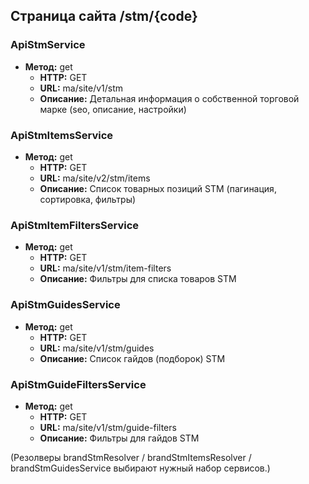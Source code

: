 ## Страница сайта /stm/{code}

### ApiStmService
- **Метод:** get
  - **HTTP:** GET
  - **URL:** ma/site/v1/stm
  - **Описание:** Детальная информация о собственной торговой марке (seo, описание, настройки)

### ApiStmItemsService
- **Метод:** get
  - **HTTP:** GET
  - **URL:** ma/site/v2/stm/items
  - **Описание:** Список товарных позиций STM (пагинация, сортировка, фильтры)

### ApiStmItemFiltersService
- **Метод:** get
  - **HTTP:** GET
  - **URL:** ma/site/v1/stm/item-filters
  - **Описание:** Фильтры для списка товаров STM

### ApiStmGuidesService
- **Метод:** get
  - **HTTP:** GET
  - **URL:** ma/site/v1/stm/guides
  - **Описание:** Список гайдов (подборок) STM

### ApiStmGuideFiltersService
- **Метод:** get
  - **HTTP:** GET
  - **URL:** ma/site/v1/stm/guide-filters
  - **Описание:** Фильтры для гайдов STM

(Резолверы brandStmResolver / brandStmItemsResolver / brandStmGuidesService выбирают нужный набор сервисов.)

